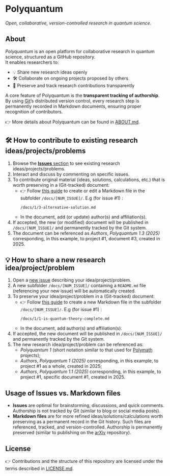 # Polyquantum
_Open, collaborative, version-controlled research in quantum science_.

## About
_Polyquantum_ is an open platform for collaborative research in quantum science, structured as a GitHub repository.  
It enables researchers to:

- 💡 Share new research ideas openly  
- 🛠️ Collaborate on ongoing projects proposed by others  
- 📝 Preserve and track research contributions transparently  

A core feature of Polyquantum is the **transparent tracking of authorship**.  
By using [Git](https://it.wikipedia.org/wiki/Git_(software))’s distributed version control, every research step is permanently recorded in Markdown documents, ensuring proper recognition of contributors.  

👉 More details about Polyquantum can be found in [ABOUT.md](ABOUT.md).

## 🛠️ How to contribute to existing research ideas/projects/problems
1. Browse the [**Issues** section](https://github.com/andreamari/polyquantum_test/issues) to see existing research ideas/projects/problems.  
2. Interact and discuss by commenting on specific issues.  
3. To contribute original material (ideas, solutions, calculations, etc.) that is worth preserving in a (Git-tracked) document:  
   - 👉 Follow [this guide](docs/README.md) to create or edit a Markdown file in the subfolder `/docs/[NUM_ISSUE]/`.  E.g (for issue #1) :
     ```
     /docs/1/3-alternative-solution.md
     ```
   - In the document, add (or update) author(s) and affiliation(s).
4. If accepted, the new (or modified) document will be published in `/docs/[NUM_ISSUE]/` and permanently tracked by the Git system.
5. The document can be referenced as _Authors_, _Polyquantum 1.3 (2025)_ corresponding, in this example, to project #1, document #3, created in 2025.  



## 💡 How to share a new research idea/project/problem
1. Open a [new issue](https://github.com/andreamari/polyquantum_test/issues/new/choose) describing your idea/project/problem.
2. A new subfolder `/docs/[NUM_ISSUE]/` containing a `README.md` file (referencing your new issue) will be automatically created. 
3. To preserve your idea/project/problem in a (Git-tracked) document:  
   - 👉 Follow [this guide](docs/README.md) to create a new Markdown file in the subfolder `/docs/[NUM_ISSUE]/`.  E.g (for issue #1) :
     ```
     /docs/1/1-is-quantum-theory-complete.md
     ```
   - In the document, add author(s) and affiliation(s).
4. If accepted, the new document will be published in `/docs/[NUM_ISSUE]/` and permanently tracked by the Git system.
5. The new research idea/project/problem can be referenced as:
    - _Polyquantum 1_ (short notation similar to that used for [Polymath](https://en.wikipedia.org/wiki/Polymath_Project) projects);
    - _Authors_, _Polyquantum 1 (2025)_ corresponding, in this example, to project #1 as a whole, created in 2025;
    - _Authors_, _Polyquantum 1.1 (2025)_ corresponding, in this example, to project #1, specific document #1, created in 2025.

## Usage of Issues vs. Markdown files
- **Issues** are optimal for brainstorming, discussions, and quick comments. Authorship is not tracked by Git (similar to blog or social media posts).
- **Markdown files** are for more refined ideas/solutions/calculations worth preserving as a permanent record in the Git history. Such files are referenced, tracked, and version-controlled. Authorship is permanently preserved (similar to publishing on the [arXiv](https://en.wikipedia.org/wiki/ArXiv) repository).

## License
👉 Contributions and the structure of this repository are licensed under the terms described in [LICENSE.md](LICENSE.md).

